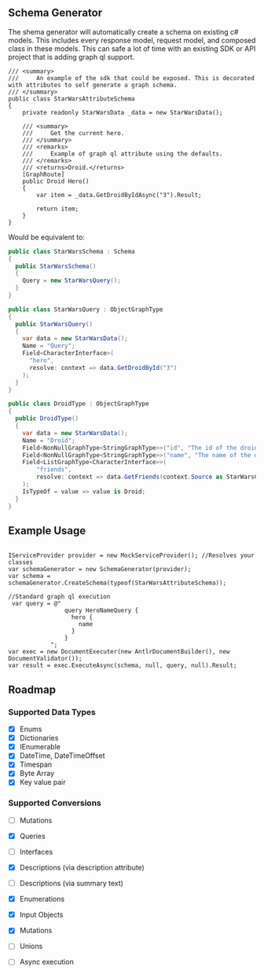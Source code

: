 ## Schema Generator
The shema generator will automatically create a schema on existing c# models. This includes every response model, request model, and composed class in these models. This can safe a lot of time with an existing SDK or API project that is adding graph ql support.

```
/// <summary>
///     An example of the sdk that could be exposed. This is decorated with attributes to self generate a graph schema. 
/// </summary>
public class StarWarsAttributeSchema
{
    private readonly StarWarsData _data = new StarWarsData();

    /// <summary>
    ///     Get the current hero.
    /// </summary>
    /// <remarks>
    ///     Example of graph ql attribute using the defaults.
    /// </remarks>
    /// <returns>Droid.</returns>
    [GraphRoute]
    public Droid Hero()
    {
        var item = _data.GetDroidByIdAsync("3").Result;

        return item;
    }
}
```

Would be equivalent to:


```csharp
public class StarWarsSchema : Schema
{
  public StarWarsSchema()
  {
    Query = new StarWarsQuery();
  }
}

public class StarWarsQuery : ObjectGraphType
{
  public StarWarsQuery()
  {
    var data = new StarWarsData();
    Name = "Query";
    Field<CharacterInterface>(
      "hero",
      resolve: context => data.GetDroidById("3")
    );
  }
}

public class DroidType : ObjectGraphType
{
  public DroidType()
  {
    var data = new StarWarsData();
    Name = "Droid";
    Field<NonNullGraphType<StringGraphType>>("id", "The id of the droid.");
    Field<NonNullGraphType<StringGraphType>>("name", "The name of the droid.");
    Field<ListGraphType<CharacterInterface>>(
        "friends",
        resolve: context => data.GetFriends(context.Source as StarWarsCharacter)
    );
    IsTypeOf = value => value is Droid;
  }
}
```

## Example Usage

```

IServiceProvider provider = new MockServiceProvider(); //Resolves your classes
var schemaGenerator = new SchemaGenerator(provider);
var schema = schemaGenerator.CreateSchema(typeof(StarWarsAttributeSchema));

//Standard graph ql execution
 var query = @"
                query HeroNameQuery {
                  hero {
                    name
                  }
                }
            ";
var exec = new DocumentExecuter(new AntlrDocumentBuilder(), new DocumentValidator());
var result = exec.ExecuteAsync(schema, null, query, null).Result;

```

## Roadmap

### Supported Data Types
- [x] Enums
- [x] Dictionaries
- [x] IEnumerable
- [x] DateTime, DateTimeOffset
- [x] Timespan
- [x] Byte Array
- [x] Key value pair

### Supported Conversions
- [ ] Mutations
- [x] Queries
- [ ] Interfaces
- [x] Descriptions (via description attribute)
- [ ] Descriptions (via summary text)
- [x] Enumerations
- [x] Input Objects
- [x] Mutations
- [ ] Unions
- [ ] Async execution

